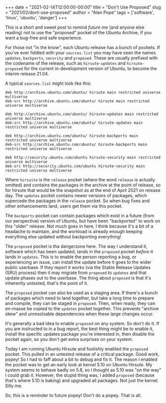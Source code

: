 +++
date = "2021-02-14T12:00:00-00:00"
title = "Don't Use Proposed"
slug = "2021/02/dont-use-proposed"
author = "Alan Pope"
tags = ['software', 'linux', 'ubuntu', 'danger']
+++

This is a short and sweet post to remind *future me* (and anyone else reading) not to use the "proposed" pocket of the Ubuntu Archive, if you want a bug-free and safe experience. 

For those not "in the know", each Ubuntu release has a bunch of pockets. If you've ever fiddled with your `sources.list` you may have seen the names `updates`, `backports`, `security` and `proposed`. These are usually prefixed with the codename of the release, such as `hirsute-updates` and `hirsute-proposed` for the current in-development version of Ubuntu, to become the interim release 21.04.

A typical `sources.list` might look like this:

```
deb http://archive.ubuntu.com/ubuntu/ hirsute main restricted universe multiverse
deb-src http://archive.ubuntu.com/ubuntu/ hirsute main restricted universe multiverse

deb http://archive.ubuntu.com/ubuntu/ hirsute-updates main restricted universe multiverse
deb-src http://archive.ubuntu.com/ubuntu/ hirsute-updates main restricted universe multiverse

deb http://archive.ubuntu.com/ubuntu/ hirsute-backports main restricted universe multiverse
deb-src http://archive.ubuntu.com/ubuntu/ hirsute-backports main restricted universe multiverse

deb http://security.ubuntu.com/ubuntu hirsute-security main restricted universe multiverse
deb-src http://security.ubuntu.com/ubuntu hirsute-security main restricted universe multiverse
```

Where `hirsuite` is the `release` pocket (where the word `release` is actually omitted) and contains the packages in the archive at the point of release, so for hirsute that would be the snapshot as at the end of April 2021 on release day. The `updates` pocket contains newer versions of packages, which supercede the packages in the `release` pocket. So when bug fixes and other enhancements land, users get them via this pocket.

The `backports` pocket can contain packages which exist in a future (from our perspective) version of Ubuntu, but have been "backported" to work on this "older" release. Not much goes in here, I think because it's a bit of a headache to maintain, and the workload is already enough keeping everything else updated without backporting everything!

The `proposed` pocket is tha dangerzone here. The way I understand it, software which has been updated, lands in the `proposed` pocket *before* it lands in `updates`. This is to enable the person reporting a bug, or experiencing an issue, can install the update before it goes to the wider public userbase. If they report it works (via the Stable Release Updates (SRU) process) then it may migrate from `proposed` to `updates` and that update phases out to the userbase. The thing about `proposed` is that it's inherently untested, that's the point of it. 

The `proposed` pocket can also be used as a staging area. If there's a bunch of packages which need to land together, but take a long time to prepare and compile, they can be staged in `proposed`. Then, when ready, they can en-masse be copied to the `updates` pocket together. This prevents "archive skew" and unresolvable dependencies when these large changes occur.

It's generally a bad idea to enable `proposed` on any system. So don't do it. If you are instructed to in a bug report, the best thing might be to enable it, install the specific updates package you're interested in, then disable the pocket again, so you don't get extra surprises on your system.

Today I am running Ubuntu Hirsute and foolishly enabled the `proposed` pocket. This pulled in an untested release of a critical package. Good work, popey! So I had to faff about a bit to debug and fix it. The reason I enabled the pocket was to get an early look at kernel 5.10 on Ubuntu Hirsute. My system seems to behave badly on 5.8, so I thought as 5.10 was "on the way" I could grab it. However, the stupid thing was, I added `proposed` (because that's where 5.10 is baking) and upgraded all packages. Not just the kernel. Silly me.

So, this is a reminder to future popey! Don't do a popey. That is all. 